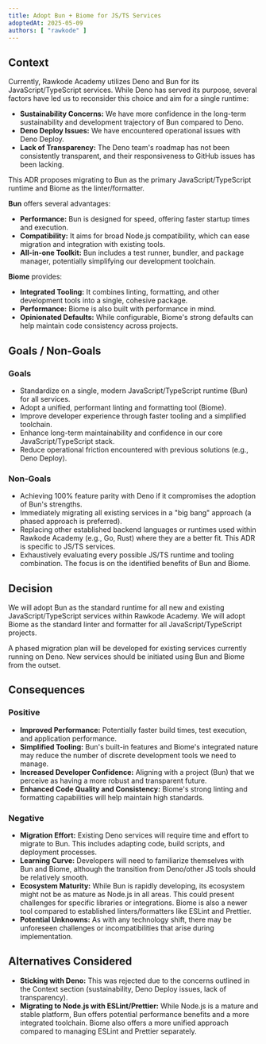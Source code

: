```yaml
---
title: Adopt Bun + Biome for JS/TS Services
adoptedAt: 2025-05-09
authors: [ "rawkode" ]
---
```


## Context

Currently, Rawkode Academy utilizes Deno and Bun for its JavaScript/TypeScript services. While Deno has served its purpose, several factors have led us to reconsider this choice and aim for a single runtime:

*   **Sustainability Concerns:** We have more confidence in the long-term sustainability and development trajectory of Bun compared to Deno.
*   **Deno Deploy Issues:** We have encountered operational issues with Deno Deploy.
*   **Lack of Transparency:** The Deno team's roadmap has not been consistently transparent, and their responsiveness to GitHub issues has been lacking.

This ADR proposes migrating to Bun as the primary JavaScript/TypeScript runtime and Biome as the linter/formatter.

**Bun** offers several advantages:
*   **Performance:** Bun is designed for speed, offering faster startup times and execution.
*   **Compatibility:** It aims for broad Node.js compatibility, which can ease migration and integration with existing tools.
*   **All-in-one Toolkit:** Bun includes a test runner, bundler, and package manager, potentially simplifying our development toolchain.

**Biome** provides:
*   **Integrated Tooling:** It combines linting, formatting, and other development tools into a single, cohesive package.
*   **Performance:** Biome is also built with performance in mind.
*   **Opinionated Defaults:** While configurable, Biome's strong defaults can help maintain code consistency across projects.

## Goals / Non-Goals

### Goals

*   Standardize on a single, modern JavaScript/TypeScript runtime (Bun) for all services.
*   Adopt a unified, performant linting and formatting tool (Biome).
*   Improve developer experience through faster tooling and a simplified toolchain.
*   Enhance long-term maintainability and confidence in our core JavaScript/TypeScript stack.
*   Reduce operational friction encountered with previous solutions (e.g., Deno Deploy).

### Non-Goals

*   Achieving 100% feature parity with Deno if it compromises the adoption of Bun's strengths.
*   Immediately migrating all existing services in a "big bang" approach (a phased approach is preferred).
*   Replacing other established backend languages or runtimes used within Rawkode Academy (e.g., Go, Rust) where they are a better fit. This ADR is specific to JS/TS services.
*   Exhaustively evaluating every possible JS/TS runtime and tooling combination. The focus is on the identified benefits of Bun and Biome.

## Decision

We will adopt Bun as the standard runtime for all new and existing JavaScript/TypeScript services within Rawkode Academy.
We will adopt Biome as the standard linter and formatter for all JavaScript/TypeScript projects.

A phased migration plan will be developed for existing services currently running on Deno. New services should be initiated using Bun and Biome from the outset.

## Consequences

### Positive

*   **Improved Performance:** Potentially faster build times, test execution, and application performance.
*   **Simplified Tooling:** Bun's built-in features and Biome's integrated nature may reduce the number of discrete development tools we need to manage.
*   **Increased Developer Confidence:** Aligning with a project (Bun) that we perceive as having a more robust and transparent future.
*   **Enhanced Code Quality and Consistency:** Biome's strong linting and formatting capabilities will help maintain high standards.

### Negative

*   **Migration Effort:** Existing Deno services will require time and effort to migrate to Bun. This includes adapting code, build scripts, and deployment processes.
*   **Learning Curve:** Developers will need to familiarize themselves with Bun and Biome, although the transition from Deno/other JS tools should be relatively smooth.
*   **Ecosystem Maturity:** While Bun is rapidly developing, its ecosystem might not be as mature as Node.js in all areas. This could present challenges for specific libraries or integrations. Biome is also a newer tool compared to established linters/formatters like ESLint and Prettier.
*   **Potential Unknowns:** As with any technology shift, there may be unforeseen challenges or incompatibilities that arise during implementation.

## Alternatives Considered

*   **Sticking with Deno:** This was rejected due to the concerns outlined in the Context section (sustainability, Deno Deploy issues, lack of transparency).
*   **Migrating to Node.js with ESLint/Prettier:** While Node.js is a mature and stable platform, Bun offers potential performance benefits and a more integrated toolchain. Biome also offers a more unified approach compared to managing ESLint and Prettier separately.
